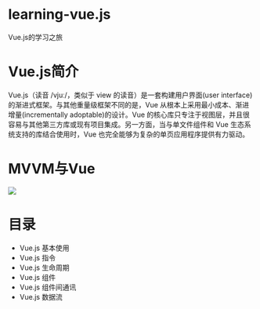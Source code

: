 # learning-vue.js
Vue.js的学习之旅
# Vue.js简介
Vue.js（读音 /vjuː/，类似于 view 的读音）是一套构建用户界面(user interface)的渐进式框架。与其他重量级框架不同的是，Vue 从根本上采用最小成本、渐进增量(incrementally adoptable)的设计。Vue 的核心库只专注于视图层，并且很容易与其他第三方库或现有项目集成。另一方面，当与单文件组件和 Vue 生态系统支持的库结合使用时，Vue 也完全能够为复杂的单页应用程序提供有力驱动。
# MVVM与Vue
![](https://v1.vuejs.org/images/mvvm.png)
# 目录
* Vue.js 基本使用
* Vue.js 指令
* Vue.js 生命周期
* Vue.js 组件
* Vue.js 组件间通讯
* Vue.js 数据流